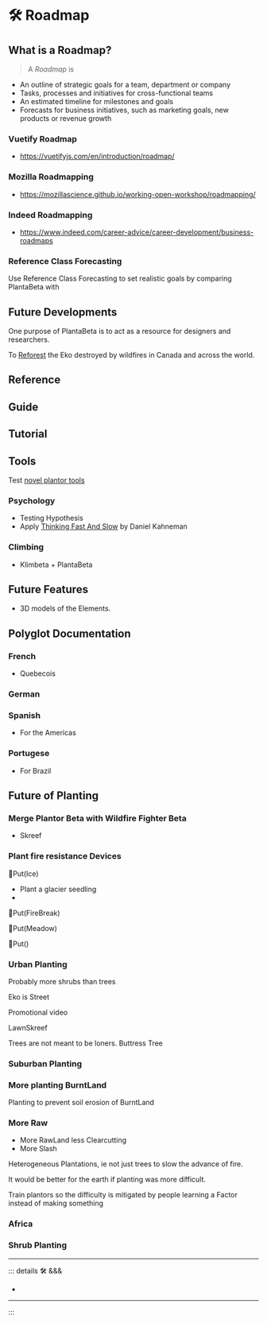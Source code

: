 
# 🛠 Roadmap

## What is a Roadmap?

> A *Roadmap* is

- An outline of strategic goals for a team, department or company
- Tasks, processes and initiatives for cross-functional teams
- An estimated timeline for milestones and goals
- Forecasts for business initiatives, such as marketing goals, new products or revenue growth

### Vuetify Roadmap

- <https://vuetifyjs.com/en/introduction/roadmap/>

### Mozilla Roadmapping

- <https://mozillascience.github.io/working-open-workshop/roadmapping/>

### Indeed Roadmapping

- <https://www.indeed.com/career-advice/career-development/business-roadmaps>

### Reference Class Forecasting

Use Reference Class Forecasting to set realistic goals by comparing PlantaBeta with

## Future Developments

One purpose of PlantaBeta is to act as a resource for designers and researchers.

To [Reforest](https://www.lasy.gov.pl/en/information/news/a-forest-is-much-more-than-a-plantation) the Eko destroyed by wildfires in Canada and across the world.

## Reference

## Guide

## Tutorial

## Tools

Test [novel plantor tools](dev/Tools)

### Psychology

- Testing Hypothesis
- Apply <u>Thinking Fast And Slow</u> by Daniel Kahneman

### Climbing

- Klimbeta + PlantaBeta

## Future Features

- 3D models of the Elements.

## Polyglot Documentation

### French

- Quebecois

### German

### Spanish

- For the Americas

### Portugese

- For Brazil

## Future of Planting

### Merge Plantor Beta with Wildfire Fighter Beta

- Skreef

### Plant fire resistance Devices

🔷<beta>Put(<eko>Ice</eko>)</beta>

- Plant a glacier seedling
-

🔷<beta>Put(<eko>FireBreak</eko>)</beta>

🔷<beta>Put(<eko>Meadow</eko>)</beta>

🔷<beta>Put(<eko></eko>)</beta>

### Urban Planting

Probably more shrubs than trees

Eko is Street

Promotional video

LawnSkreef

Trees are not meant to be loners. Buttress Tree

### Suburban Planting

### More planting BurntLand

Planting to prevent soil erosion of BurntLand

### More Raw

- More RawLand less Clearcutting
- More Slash

Heterogeneous Plantations, ie not just trees to slow the advance of fire.

It would be better for the earth if planting was more difficult.

Train plantors so the difficulty is mitigated by people learning a Factor instead of making something

### Africa

### Shrub Planting

---

<!-- =================================================== -->
<!-- =================================================== -->
<!-- =================================================== -->
<!-- =================================================== -->
<!-- =================================================== -->
::: details 🛠 <dev>&&&</dev>

-

---

:::
